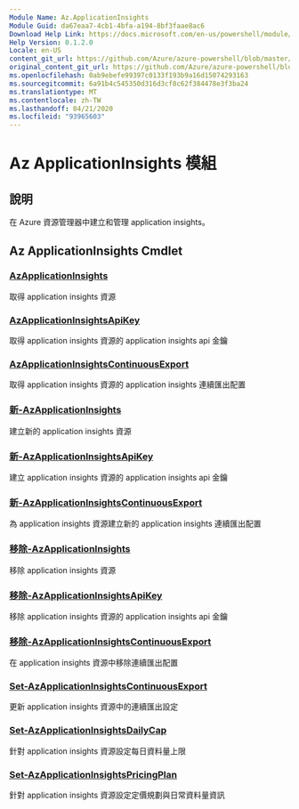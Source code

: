 ```yaml
---
Module Name: Az.ApplicationInsights
Module Guid: da67eaa7-4cb1-4bfa-a194-8bf3faae8ac6
Download Help Link: https://docs.microsoft.com/en-us/powershell/module/az.applicationinsights
Help Version: 0.1.2.0
Locale: en-US
content_git_url: https://github.com/Azure/azure-powershell/blob/master/src/ApplicationInsights/ApplicationInsights/help/Az.ApplicationInsights.md
original_content_git_url: https://github.com/Azure/azure-powershell/blob/master/src/ApplicationInsights/ApplicationInsights/help/Az.ApplicationInsights.md
ms.openlocfilehash: 0ab9ebefe99397c0133f193b9a16d15074293163
ms.sourcegitcommit: 6a91b4c545350d316d3cf8c62f384478e3f3ba24
ms.translationtype: MT
ms.contentlocale: zh-TW
ms.lasthandoff: 04/21/2020
ms.locfileid: "93965603"
---
```

# Az ApplicationInsights 模組
## 說明
在 Azure 資源管理器中建立和管理 application insights。

## Az ApplicationInsights Cmdlet
### [AzApplicationInsights](Get-AzApplicationInsights.md)
取得 application insights 資源

### [AzApplicationInsightsApiKey](Get-AzApplicationInsightsApiKey.md)
取得 application insights 資源的 application insights api 金鑰

### [AzApplicationInsightsContinuousExport](Get-AzApplicationInsightsContinuousExport.md)
取得 application insights 資源的 application insights 連續匯出配置

### [新-AzApplicationInsights](New-AzApplicationInsights.md)
建立新的 application insights 資源

### [新-AzApplicationInsightsApiKey](New-AzApplicationInsightsApiKey.md)
建立 application insights 資源的 application insights api 金鑰

### [新-AzApplicationInsightsContinuousExport](New-AzApplicationInsightsContinuousExport.md)
為 application insights 資源建立新的 application insights 連續匯出配置

### [移除-AzApplicationInsights](Remove-AzApplicationInsights.md)
移除 application insights 資源

### [移除-AzApplicationInsightsApiKey](Remove-AzApplicationInsightsApiKey.md)
移除 application insights 資源的 application insights api 金鑰

### [移除-AzApplicationInsightsContinuousExport](Remove-AzApplicationInsightsContinuousExport.md)
在 application insights 資源中移除連續匯出配置

### [Set-AzApplicationInsightsContinuousExport](Set-AzApplicationInsightsContinuousExport.md)
更新 application insights 資源中的連續匯出設定

### [Set-AzApplicationInsightsDailyCap](Set-AzApplicationInsightsDailyCap.md)
針對 application insights 資源設定每日資料量上限

### [Set-AzApplicationInsightsPricingPlan](Set-AzApplicationInsightsPricingPlan.md)
針對 application insights 資源設定定價規劃與日常資料量資訊

